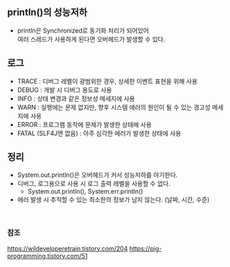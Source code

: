 ## println()의 성능저하
- println은 Synchronized로 동기화 처리가 되어있어  
여러 스레드가 사용하게 된다면 오버헤드가 발생할 수 있다.

## 로그
- TRACE : 디버그 레벨이 광범위한 경우, 상세한 이벤트 표현을 위해 사용
- DEBUG : 개발 시 디버그 용도로 사용
- INFO : 상태 변경과 같은 정보성 메세지에 사용
- WARN : 실행에는 문제 없지만, 향후 시스템 에러의 원인이 될 수 있는 경고성 메세지에 사용
- ERROR : 프로그램 동작에 문제가 발생한 상태에 사용
- FATAL (SLF4J엔 없음) : 아주 심각한 에러가 발생한 상태에 사용

## 정리
- System.out.println()은 오버헤드가 커서 성능저하를 야기한다.
- 디버그, 로그용으로 사용 시 로그 출력 레벨을 사용할 수 없다.
   + System.out.println(), System.err.println()
- 에러 발생 시 추적할 수 있는 최소한의 정보가 남지 않는다. (날짜, 시간, 수준)

<br>

### 참조
https://wildeveloperetrain.tistory.com/204
https://pig-programming.tistory.com/51

